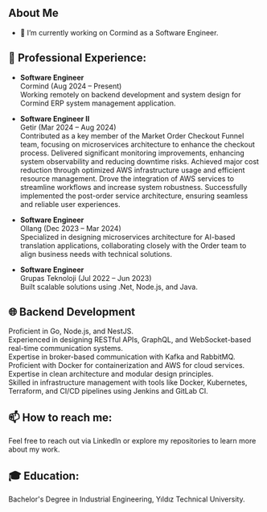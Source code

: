 ## About Me
- 🔭 I’m currently working on Cormind as a Software Engineer.

## 💼 **Professional Experience**:
  - **Software Engineer**  
    Cormind (Aug 2024 – Present)  
    Working remotely on backend development and system design for Cormind ERP system management application.

  - **Software Engineer II**  
    Getir (Mar 2024 – Aug 2024)  
    Contributed as a key member of the Market Order Checkout Funnel team, focusing on microservices architecture to enhance the checkout process.
    Delivered significant monitoring improvements, enhancing system observability and reducing downtime risks.
    Achieved major cost reduction through optimized AWS infrastructure usage and efficient resource management.
    Drove the integration of AWS services to streamline workflows and increase system robustness.
    Successfully implemented the post-order service architecture, ensuring seamless and reliable user experiences.

  - **Software Engineer**  
    Ollang (Dec 2023 – Mar 2024)  
    Specialized in designing microservices architecture for AI-based translation applications, collaborating closely with the Order team to align business needs with technical solutions.

  - **Software Engineer**  
    Grupas Teknoloji (Jul 2022 – Jun 2023)  
    Built scalable solutions using .Net, Node.js, and Java.

## 🌐 **Backend Development**  
  Proficient in Go, Node.js, and NestJS.  
  Experienced in designing RESTful APIs, GraphQL, and WebSocket-based real-time communication systems.  
  Expertise in broker-based communication with Kafka and RabbitMQ.  
  Proficient with Docker for containerization and AWS for cloud services.  
  Expertise in clean architecture and modular design principles.  
  Skilled in infrastructure management with tools like Docker, Kubernetes, Terraform, and CI/CD pipelines using Jenkins and GitLab CI.

## 📫 **How to reach me**:  
  Feel free to reach out via LinkedIn or explore my repositories to learn more about my work.

## 🎓 **Education**:  
  Bachelor's Degree in Industrial Engineering, Yıldız Technical University.
